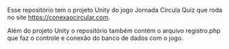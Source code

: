 Esse repositório tem o projeto Unity do jogo Jornada Circula Quiz que roda no site https://conexaocircular.com.


Além do projeto Unity o repositório também contém o arquivo registro.php que faz o controle e conexão do banco de dados com o jogo. 
